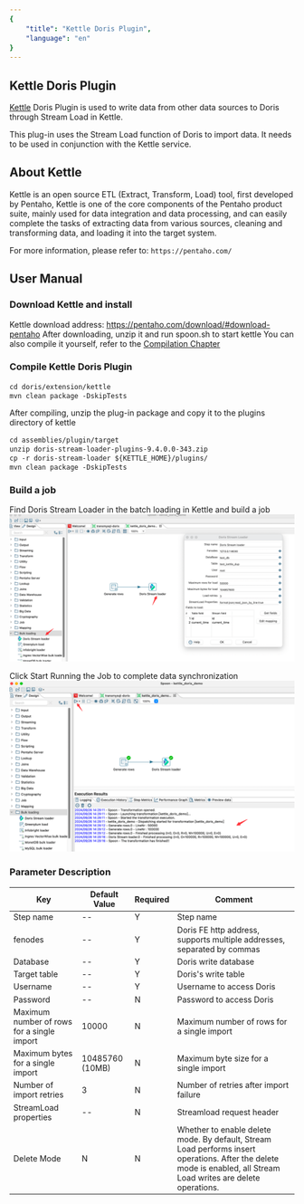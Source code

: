 ```yaml
---
{
    "title": "Kettle Doris Plugin",
    "language": "en"
}
---
```


<!--
Licensed to the Apache Software Foundation (ASF) under one
or more contributor license agreements.  See the NOTICE file
distributed with this work for additional information
regarding copyright ownership.  The ASF licenses this file
to you under the Apache License, Version 2.0 (the
"License"); you may not use this file except in compliance
with the License.  You may obtain a copy of the License at

  http://www.apache.org/licenses/LICENSE-2.0

Unless required by applicable law or agreed to in writing,
software distributed under the License is distributed on an
"AS IS" BASIS, WITHOUT WARRANTIES OR CONDITIONS OF ANY
KIND, either express or implied.  See the License for the
specific language governing permissions and limitations
under the License.
-->

## Kettle Doris Plugin

[Kettle](https://pentaho.com/) Doris Plugin is used to write data from other data sources to Doris through Stream Load in Kettle.

This plug-in uses the Stream Load function of Doris to import data. It needs to be used in conjunction with the Kettle service.

## About Kettle

Kettle is an open source ETL (Extract, Transform, Load) tool, first developed by Pentaho, Kettle is one of the core components of the Pentaho product suite, mainly used for data integration and data processing, and can easily complete the tasks of extracting data from various sources, cleaning and transforming data, and loading it into the target system.

For more information, please refer to: `https://pentaho.com/`

## User Manual

### Download Kettle and install
Kettle download address: https://pentaho.com/download/#download-pentaho
After downloading, unzip it and run spoon.sh to start kettle
You can also compile it yourself, refer to the [Compilation Chapter](https://github.com/pentaho/pentaho-kettle?tab=readme-ov-file#how-to-build)

### Compile Kettle Doris Plugin
```shell
cd doris/extension/kettle
mvn clean package -DskipTests
```
After compiling, unzip the plug-in package and copy it to the plugins directory of kettle
```shell
cd assemblies/plugin/target
unzip doris-stream-loader-plugins-9.4.0.0-343.zip
cp -r doris-stream-loader ${KETTLE_HOME}/plugins/
mvn clean package -DskipTests
```
### Build a job
Find Doris Stream Loader in the batch loading in Kettle and build a job
![create_zh.png](https://raw.githubusercontent.com/apache/doris/refs/heads/master/extension/kettle/images/create.png)

Click Start Running the Job to complete data synchronization
![running_zh.png](https://raw.githubusercontent.com/apache/doris/refs/heads/master/extension/kettle/images/running.png)

### Parameter Description

| Key | Default Value | Required | Comment |
|--------------|----------------| -------- |--------------------------------|
| Step name | -- | Y | Step name |
| fenodes | -- | Y | Doris FE http address, supports multiple addresses, separated by commas |
| Database | -- | Y | Doris write database |
| Target table | -- | Y | Doris's write table |
| Username | -- | Y | Username to access Doris |
| Password | -- | N | Password to access Doris |
| Maximum number of rows for a single import | 10000 | N | Maximum number of rows for a single import |
| Maximum bytes for a single import | 10485760 (10MB) | N | Maximum byte size for a single import |
| Number of import retries | 3 | N | Number of retries after import failure |
| StreamLoad properties | -- | N | Streamload request header |
| Delete Mode | N | N | Whether to enable delete mode. By default, Stream Load performs insert operations. After the delete mode is enabled, all Stream Load writes are delete operations. |